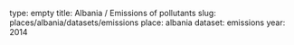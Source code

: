 type: empty
title: Albania / Emissions of pollutants
slug: places/albania/datasets/emissions
place: albania
dataset: emissions
year: 2014
